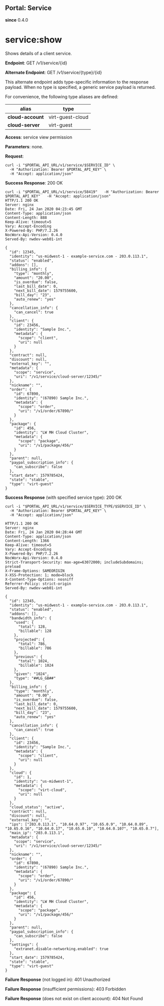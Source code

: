 Portal: Service
---------------

**since** 0.4.0

service:show
============

Shows details of a client service.

**Endpoint**:  GET /v1/service/{id}

**Alternate Endpoint**:  GET /v1/service/{type}/{id}

This alternate endpoint adds type-specific information to the response payload. When no type is specified, a generic service payload is returned.

For convenience, the following type aliases are defined:

| **alias**         | type             |
|-------------------|------------------|
| **cloud-account** | virt-guest-cloud |
| **cloud-server**  | virt-guest       |

**Access**: service view permission

**Parameters**:
none.

**Request**:
```
curl -i "$PORTAL_API_URL/v1/service/$SERVICE_ID" \
  -H "Authorization: Bearer $PORTAL_API_KEY" \
  -H "Accept: application/json"
```

**Success Response**: 200 OK
```
curl -i "$PORTAL_API_URL/v1/service/58419"   -H "Authorization: Bearer $PORTAL_API_KEY"   -H "Accept: application/json"
HTTP/1.1 200 OK
Server: nginx
Date: Fri, 24 Jan 2020 04:23:45 GMT
Content-Type: application/json
Content-Length: 888
Keep-Alive: timeout=5
Vary: Accept-Encoding
X-Powered-By: PHP/7.2.26
NocWorx-Api-Version: 0.4.0
Served-By: nwdev-web01-int

{
  "id": 12345,
  "identity": "us-midwest-1 - example-service.com - 203.0.113.1",
  "status": "enabled",
  "addons": [],
  "billing_info": {
    "type": "monthly",
    "amount": "20.00",
    "is_overdue": false,
    "last_bill_date": 0,
    "next_bill_date": 1579755600,
    "bill_day": "23",
    "auto_renew": "yes"
  },
  "cancellation_info": {
    "can_cancel": true
  },
  "client": {
    "id": 23456,
    "identity": "Sample Inc.",
    "metadata": {
      "scope": "client",
      "uri": null
    }
  },
  "contract": null,
  "discount": null,
  "external_key": "",
  "metadata": {
    "scope": "service",
    "uri": "/v1/service/cloud-server/12345/"
  },
  "nickname": "",
  "order": {
    "id": 67890,
    "identity": "(67890) Sample Inc.",
    "metadata": {
      "scope": "order",
      "uri": "/v1/order/67890/"
    }
  },
  "package": {
    "id": 456,
    "identity": "LW MH Cloud Cluster",
    "metadata": {
      "scope": "package",
      "uri": "/v1/package/456/"
    }
  },
  "parent": null,
  "paypal_subscription_info": {
    "can_subscribe": false
  },
  "start_date": 1579785424,
  "state": "stable",
  "type": "virt-guest"
}
```

**Success Response** (with specified service type): 200 OK
```
curl -i "$PORTAL_API_URL/v1/service/$SERVICE_TYPE/$SERVICE_ID" \
  -H "Authorization: Bearer $PORTAL_API_KEY" \
  -H "Accept: application/json"

HTTP/1.1 200 OK
Server: nginx
Date: Fri, 24 Jan 2020 04:28:44 GMT
Content-Type: application/json
Content-Length: 1366
Keep-Alive: timeout=5
Vary: Accept-Encoding
X-Powered-By: PHP/7.2.26
NocWorx-Api-Version: 0.4.0
Strict-Transport-Security: max-age=63072000; includeSubdomains; preload
X-Frame-Options: SAMEORIGIN
X-XSS-Protection: 1; mode=block
X-Content-Type-Options: nosniff
Referrer-Policy: strict-origin
Served-By: nwdev-web01-int

{
  "id": 12345,
  "identity": "us-midwest-1 - example-service.com - 203.0.113.1",
  "status": "enabled",
  "addons": [],
  "bandwidth_info": {
    "used": {
      "total": 128,
      "billable": 128
    },
    "projected": {
      "total": 786,
      "billable": 786
    },
    "previous": {
      "total": 1024,
      "billable": 1024
    },
    "given": "1024",
    "type": "##LG_GB##"
  },
  "billing_info": {
    "type": "monthly",
    "amount": "0.00",
    "is_overdue": false,
    "last_bill_date": 0,
    "next_bill_date": 1579755600,
    "bill_day": "23",
    "auto_renew": "yes"
  },
  "cancellation_info": {
    "can_cancel": true
  },
  "client": {
    "id": 23456,
    "identity": "Sample Inc.",
    "metadata": {
      "scope": "client",
      "uri": null
    }
  },
  "cloud": {
    "id": 1,
    "identity": "us-midwest-1",
    "metadata": {
      "scope": "virt-cloud",
      "uri": null
    }
  },
  "cloud_status": "active",
  "contract": null,
  "discount": null,
  "external_key": "",
  "ips": ["203.0.113.1", "10.64.0.97", "10.65.0.9", "10.64.0.89", "10.65.0.16", "10.64.0.17", "10.65.0.10", "10.64.0.107", "10.65.0.7"],
  "main_ip": "203.0.113.1",
  "metadata": {
    "scope": "service",
    "uri": "/v1/service/cloud-server/12345/"
  },
  "nickname": "",
  "order": {
    "id": 67890,
    "identity": "(67890) Sample Inc.",
    "metadata": {
      "scope": "order",
      "uri": "/v1/order/67890/"
    }
  },
  "package": {
    "id": 456,
    "identity": "LW MH Cloud Cluster",
    "metadata": {
      "scope": "package",
      "uri": "/v1/package/456/"
    }
  },
  "parent": null,
  "paypal_subscription_info": {
    "can_subscribe": false
  },
  "settings": {
    "extranet.disable-networking.enabled": true
  },
  "start_date": 1579785424,
  "state": "stable",
  "type": "virt-guest"
}
```

**Failure Response** (not logged in): 401 Unauthorized

**Failure Response** (insufficient permissions): 403 Forbidden

**Failure Response** (does not exist on client account): 404 Not Found
